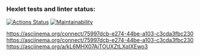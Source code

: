 ### Hexlet tests and linter status:
[![Actions Status](https://github.com/HungryCat85/frontend-project-44/actions/workflows/hexlet-check.yml/badge.svg)](https://github.com/HungryCat85/frontend-project-44/actions)
[![Maintainability](https://api.codeclimate.com/v1/badges/db7bcbf323730f3fec98/maintainability)](https://codeclimate.com/github/HungryCat85/frontend-project-44/maintainability)

https://asciinema.org/connect/75997dcb-e274-44be-a103-c3cda3fbc230
https://asciinema.org/connect/75997dcb-e274-44be-a103-c3cda3fbc230
https://asciinema.org/a/kL6MHX07AiTOUXZtLXqIXEwo3